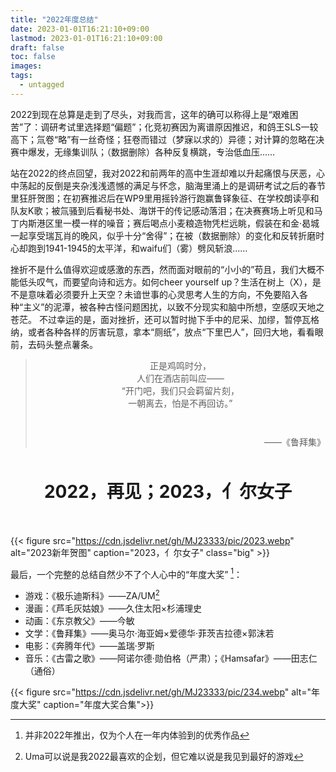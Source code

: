 ```yaml
---
title: "2022年度总结"
date: 2023-01-01T16:21:10+09:00
lastmod: 2023-01-01T16:21:10+09:00
draft: false
toc: false
images:
tags:
  - untagged
---
```

2022到现在总算是走到了尽头，对我而言，这年的确可以称得上是“艰难困苦”了：调研考试里选择题“偏题”；化竞初赛因为离谱原因推迟，和鸽王SLS一较高下；氚卷“略”有一丝奇怪；狂卷而错过（梦寐以求的）异德；对计算的忽略在决赛中爆发，无缘集训队；（数据删除）各种反复横跳，专治低血压……

站在2022的终点回望，我对2022和前两年的高中生涯却难以升起痛恨与厌恶，心中荡起的反倒是夹杂浅浅遗憾的满足与怀念，脑海里涌上的是调研考试之后的春节里狂肝贺图；在初赛推迟后在WP9里用摇铃游行跑赢鲁铎象征、在学校朗读亭和队友K歌；被氚骚到后看秘书处、海饼干的传记感动落泪；在决赛赛场上听见和马丁内斯港区里一模一样的噪音；赛后喝点小麦粮造物凭栏远眺，假装在和金·曷城一起享受瑞瓦肖的晚风，似乎十分“舍得”；在被（数据删除）的变化和反转折磨时心却跑到1941-1945的太平洋，和waifu们（雾）劈风斩浪……

挫折不是什么值得欢迎或感激的东西，然而面对眼前的“小小的”苟且，我们大概不能低头叹气，而要望向诗和远方。如何cheer yourself up？生活在树上（X），是不是意味着必须要升上天空？未谙世事的心灵思考人生的方向，不免要陷入各种“主义”的泥潭，被各种古怪问题困扰，以致不分现实和脑中所想，空感叹天地之苍茫。 不过幸运的是，面对挫折，还可以暂时抛下手中的尼采、加缪，暂停瓦格纳，或者各种各样的厉害玩意，拿本“厕纸”，放点“下里巴人”，回归大地，看看眼前，去码头整点薯条。

<blockquote><p style="text-indent:0em;text-align:center;margin-bottom:3em;">
正是鸡鸣时分，</br>
人们在酒店前叫应——</br>
“开门吧，我们只会羁留片刻，</br>
一朝离去，怕是不再回访。”</br>
<p style="text-align:right">——《鲁拜集》</p>
</p></blockquote>

<p style="text-align:center;font-size:2em;line-height:3em;font-weight:bold">
2022，再见；2023，亻尔女子
</p>

{{< figure src="https://cdn.jsdelivr.net/gh/MJ23333/pic/2023.webp" alt="2023新年贺图" caption="2023，亻尔女子" class="big" >}}

最后，一个完整的总结自然少不了个人心中的“年度大奖” [^1]：

* 游戏：《极乐迪斯科》——ZA/UM[^2]
* 漫画：《芦毛灰姑娘》——久住太阳×杉浦理史
* 动画：《东京教父》——今敏
* 文学：《鲁拜集》——奥马尔·海亚姆×爱德华·菲茨吉拉德×郭沫若
* 电影：《奔腾年代》——盖瑞·罗斯
* 音乐：《古雷之歌》——阿诺尔德·勋伯格（严肃）；《Hamsafar》——田志仁（通俗）

{{< figure src="https://cdn.jsdelivr.net/gh/MJ23333/pic/234.webp" alt="年度大奖" caption="年度大奖合集">}}

[^1]:并非2022年推出，仅为个人在一年内体验到的优秀作品
[^2]:Uma可以说是我2022最喜欢的企划，但它难以说是我见到最好的游戏
